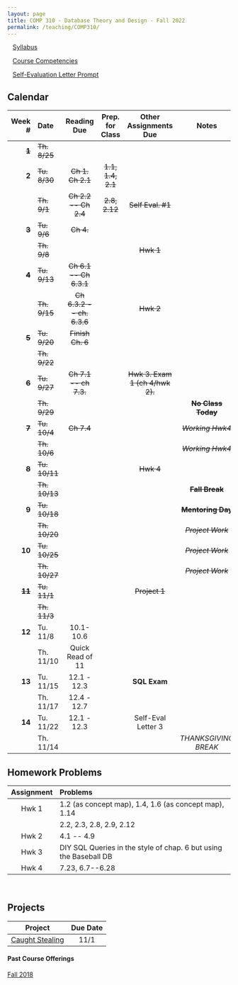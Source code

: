 ```yaml
---
layout: page
title: COMP 310 - Database Theory and Design - Fall 2022
permalink: /teaching/COMP310/
---
```


&nbsp;&nbsp;&nbsp;[Syllabus](/teaching/COMP310/comp310-syllabus.pdf)

&nbsp;&nbsp;&nbsp;[Course Competencies](/teaching/COMP310/COMP310-Competencies.pdf)

&nbsp;&nbsp;&nbsp;[Self-Evaluation Letter Prompt](/teaching/COMP310/evalletter.pdf)


## Calendar

|Week \# | Date | Reading Due | Prep. for Class | Other Assignments Due | Notes |
| ---: | :--- | :---: | :---: | :---: | :---: |
| ~~**1**~~ | ~~Th. 8/25~~ | | | |
| **2** | ~~Tu. 8/30~~ | ~~Ch 1. Ch 2.1~~ | ~~1.1, 1.4, 2.1~~ | | |
| | ~~Th. 9/1~~ | ~~Ch 2.2 -- Ch 2.4~~ | ~~2.8, 2.12~~ | ~~Self Eval. \#1~~ | |
| ~~**3**~~ | ~~Tu. 9/6~~  | ~~Ch 4.~~ | | |  |
| | ~~Th. 9/8~~  |  | | ~~Hwk 1~~ | |
| ~~**4**~~ | ~~Tu. 9/13~~  | ~~Ch 6.1 -- Ch 6.3.1~~ | | |  |
| | ~~Th. 9/15~~  | ~~Ch 6.3.2 -- ch. 6.3.6~~ | | ~~Hwk 2~~ | |
| ~~**5**~~ | ~~Tu. 9/20~~  | ~~Finish Ch. 6~~ | | |  |
| | ~~Th. 9/22~~  | | | | |
| ~~**6**~~ | ~~Tu. 9/27~~  | ~~Ch 7.1 -- ch 7.3.~~ | | ~~Hwk 3. Exam 1 (ch 4/hwk 2).~~ |  |
| | ~~Th. 9/29~~  | | | | ~~**No Class Today**~~ |
| ~~**7**~~ | ~~Tu. 10/4~~  | ~~Ch 7.4~~ | | | ~~*Working Hwk4*~~ |
| | ~~Th. 10/6~~  | | | | ~~*Working Hwk4*~~ |
| ~~**8**~~ | ~~Tu. 10/11~~  | | | ~~Hwk 4~~ | |
| | ~~Th. 10/13~~  | | | | ~~**Fall Break**~~ |
| **9** | ~~Tu. 10/18~~  | | | | ~~**Mentoring Day**~~ |
| | ~~Th. 10/20~~  | | | | ~~*Project Work*~~ |
| **10** | ~~Tu. 10/25~~  | | | | ~~*Project Work*~~ |
| | ~~Th. 10/27~~  | | | | ~~*Project Work*~~ |
| ~~**11**~~ | ~~Tu. 11/1~~  | | | ~~Project 1~~ | |
| | ~~Th. 11/3~~  | | | |  |
| **12** | Tu. 11/8  | 10.1-10.6 | |  | |
| | Th. 11/10  | Quick Read of 11 | | | |
| **13** | Tu. 11/15  | 12.1 - 12.3 | | **SQL Exam** | |
| | Th. 11/17  | 12.4 - 12.7 | | |  |
| **14** | Tu. 11/22  | 12.1 - 12.3 | | Self-Eval Letter 3 | |
| | Th. 11/14  | | | | *THANKSGIVING BREAK* |

## Homework Problems

| Assignment | Problems |
| :---: | :--- |
| Hwk 1 |  1.2 (as concept map), 1.4, 1.6 (as concept map), 1.14 |
|       |  2.2, 2.3, 2.8, 2.9, 2.12 |
| Hwk 2 |  4.1 -- 4.9 |
| Hwk 3 |  DIY SQL Queries in the style of chap. 6 but using the Baseball DB   |
| Hwk 4 | 7.23, 6.7--6.28 |


&nbsp;
&nbsp;
&nbsp;

## Projects

| Project | Due Date |
| :--: | :--: |
| [Caught Stealing](/teaching/COMP310/projects/caughtstealing/) | 11/1 |


#### Past Course Offerings

[Fall 2018](/teaching/COMP310/fa18/)
